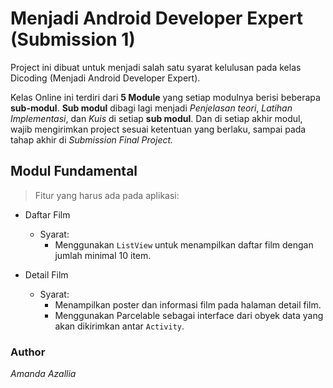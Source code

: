 # Menjadi Android Developer Expert (Submission 1)

Project ini dibuat untuk menjadi salah satu syarat kelulusan pada kelas Dicoding (Menjadi Android Developer Expert). 

Kelas Online ini terdiri dari **5 Module** yang setiap modulnya berisi beberapa **sub-modul**. **Sub modul** dibagi lagi menjadi _Penjelasan teori_, _Latihan Implementasi_, dan _Kuis_ di setiap **sub modul**. Dan di setiap akhir modul, wajib mengirimkan project sesuai ketentuan yang berlaku, sampai pada tahap akhir di _Submission Final Project._ 
 
## Modul Fundamental 

> Fitur yang harus ada pada aplikasi:

* Daftar Film
    * Syarat:
        * Menggunakan ```ListView``` untuk menampilkan daftar film dengan jumlah minimal 10 item.
    

* Detail Film
    * Syarat: 
        * Menampilkan poster dan informasi film pada halaman detail film.
        * Menggunakan Parcelable sebagai interface dari obyek data yang akan dikirimkan antar ```Activity```.
 
### Author
_Amanda Azallia_
